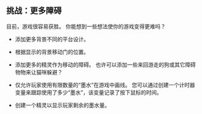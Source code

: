## 挑战：更多障碍

目前，游戏很容易获胜。 你能想到一些想法使你的游戏变得更难吗？

+ 添加更多背景不同的平台设计。

+ 根据显示的背景移动门的位置。

+ 添加更多的精灵作为移动的障碍。 也许可以添加一些来回游走的狗或其它障碍物物来让猫咪躲避？

+ 仅允许玩家使用有限数量的“墨水”在游戏中画线。 您可以通过创建一个计时器变量来跟踪使用了多少“墨水”，该变量记录了按下鼠标的时间。

+ 创建一个精灵以显示玩家剩余的墨水量。